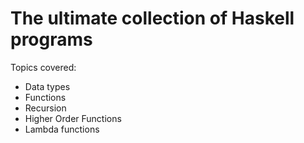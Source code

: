 # The ultimate collection of Haskell programs

Topics covered:
- Data types
- Functions
- Recursion
- Higher Order Functions
- Lambda functions
